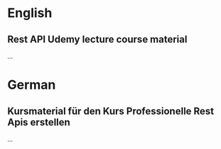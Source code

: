 # English
## Rest API Udemy lecture course material 

...

# German
## Kursmaterial für den Kurs Professionelle Rest Apis erstellen

...
